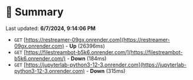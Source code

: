 # 📖 Summary
Last updated: **6/7/2024, 9:14:06 PM**

- `GET` [https://restreamer-09gx.onrender.com](https://restreamer-09gx.onrender.com) - **Up** (26396ms)
- `GET` [https://filestreambot-b5k6.onrender.com/](https://filestreambot-b5k6.onrender.com/) - **Down** (184ms)
- `GET` [https://jupyterlab-python3-12-3.onrender.com](https://jupyterlab-python3-12-3.onrender.com) - **Down** (315ms)
